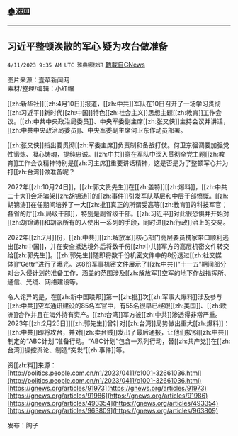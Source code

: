 ###  [:house:返回](README.md)
---


## 习近平整顿涣散的军心 疑为攻台做准备
`4/11/2023 9:35 AM UTC 雅典娜快讯` [轉載自GNews](https://gnews.org/articles/1085060)

图片来源：壹苹新闻网   
素材/整理/编辑：小红帽  

[[zh:新华社]][[zh:4月10日]]报道，[[zh:中共]]军队在10日召开了一场学习贯彻[[zh:习近平]]新时代[[zh:中国]]特色[[zh:社会主义]]思想主题[[zh:教育]]工作会议。[[zh:中共中央政治局委员]]、中央军委副主席[[zh:张又侠]]主持会议并讲话，[[zh:中共中央政治局委员]]、中央军委副主席何卫东作动员部署。  

[[zh:张又侠]]指出要贯彻[[zh:军委主席]]负责制和备战打仗。何卫东强调要加强党性锻炼、凝心铸魂，提纯忠诚。[[zh:中共]]意在军队中深入贯彻全党主题[[zh:教育]]工作会议精神特别是[[zh:习主席]]重要讲话精神，这是否是为了整顿军心并为打[[zh:台湾]]做准备呢？  

2022年[[zh:10月24日]]，[[zh:郭文贵先生]]在[[zh:盖特]][[zh:爆料]]，[[zh:中共二十大]]会场骗架[[zh:胡锦涛]]的[[zh:事件]]引发军队基层和中层干部愤慨。[[zh:胡锦涛]]在任期间培养了一大[[zh:批]]真正的所谓受高等[[zh:教育]]的科技军官；各省的厅[[zh:局级干部]]，特别是副省级干部。[[zh:习近平]]对此很恐惧并开始对[[zh:胡锦涛]]和胡派所有的人使出一系列的手段，同时进[[zh:行政]]治上的交易。  

2022年[[zh:7月]]份，[[zh:中共]][[zh:解放军]]核心部门高层要员携家带口顺利逃出[[zh:中国]]，并在安全抵达境外后将数千份[[zh:中共]]军方的高层机密文件转交给[[zh:郭先生]]。[[zh:郭先生]]随即将数千份机密文件中的8份透过[[zh:社交媒体]]“Gettr”进行了曝光。这8份军事机密文件展示了[[zh:中共]]“十一五”期间部分对台入侵计划的准备工作，涵盖的范围涉及[[zh:解放军]]空军的地下作战指挥所、通信、光缆、网络建设等。  

令人诧异的是，在[[zh:新中国联邦]]第一[[zh:批]]次[[zh:军事大爆料]]涉及参与[[zh:中共]]空军通讯建设的85名军官中，有55名很早已经跟[[zh:美国]]、[[zh:欧洲]]合作并且在海外持有资产。[[zh:台湾]]军方被[[zh:中共]]渗透得非常严重。  2023年[[zh:2月25日]][[zh:郭先生]]曾针对[[zh:台湾]]局势做出重大[[zh:爆料]]：[[zh:中共]]即将攻台，并对[[zh:卖台贼]]发出了最后通报，让他们按照[[zh:中共]]制定的“ABC计划”准备行动。“ABC计划”包含一系列行动，替[[zh:共产党]]在[[zh:台湾]]操控舆论、制造“突发”[[zh:事件]]等。  

资[[zh:料]]来源：  
[http://politics.people.com.cn/n1/2023/0411/c1001-32661036.html](http://politics.people.com.cn/n1/2023/0411/c1001-32661036.html)  
[https://gnews.org/articles/91973](https://gnews.org/articles/91973)  
[https://gnews.org/articles/91986](https://gnews.org/articles/91986)  
[https://gnews.org/articles/493354](https://gnews.org/articles/493354)  
[https://gnews.org/articles/963809](https://gnews.org/articles/963809)   

发布：陶子
 


         
